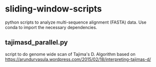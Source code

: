 # sliding-window-scripts
python scripts to analyze multi-sequence alignment (FASTA) data. Use conda to import the necessary dependencies.

## tajimasd_parallel.py
script to do genome wide scan of Tajima's D. Algorithm based on https://arundurvasula.wordpress.com/2015/02/18/interpreting-tajimas-d/
